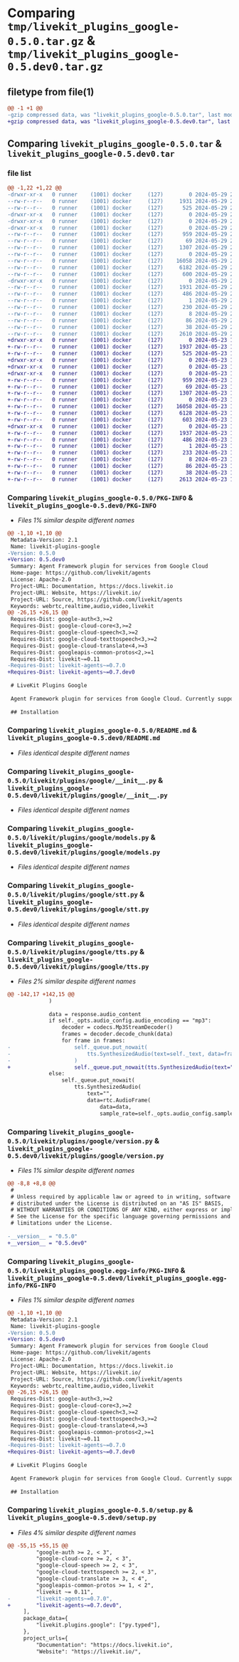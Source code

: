 # Comparing `tmp/livekit_plugins_google-0.5.0.tar.gz` & `tmp/livekit_plugins_google-0.5.dev0.tar.gz`

## filetype from file(1)

```diff
@@ -1 +1 @@
-gzip compressed data, was "livekit_plugins_google-0.5.0.tar", last modified: Wed May 29 21:33:32 2024, max compression
+gzip compressed data, was "livekit_plugins_google-0.5.dev0.tar", last modified: Thu May 23 15:59:24 2024, max compression
```

## Comparing `livekit_plugins_google-0.5.0.tar` & `livekit_plugins_google-0.5.dev0.tar`

### file list

```diff
@@ -1,22 +1,22 @@
-drwxr-xr-x   0 runner    (1001) docker     (127)        0 2024-05-29 21:33:32.983969 livekit_plugins_google-0.5.0/
--rw-r--r--   0 runner    (1001) docker     (127)     1931 2024-05-29 21:33:32.983969 livekit_plugins_google-0.5.0/PKG-INFO
--rw-r--r--   0 runner    (1001) docker     (127)      525 2024-05-29 21:33:28.000000 livekit_plugins_google-0.5.0/README.md
-drwxr-xr-x   0 runner    (1001) docker     (127)        0 2024-05-29 21:33:32.979969 livekit_plugins_google-0.5.0/livekit/
-drwxr-xr-x   0 runner    (1001) docker     (127)        0 2024-05-29 21:33:32.979969 livekit_plugins_google-0.5.0/livekit/plugins/
-drwxr-xr-x   0 runner    (1001) docker     (127)        0 2024-05-29 21:33:32.983969 livekit_plugins_google-0.5.0/livekit/plugins/google/
--rw-r--r--   0 runner    (1001) docker     (127)      959 2024-05-29 21:33:28.000000 livekit_plugins_google-0.5.0/livekit/plugins/google/__init__.py
--rw-r--r--   0 runner    (1001) docker     (127)       69 2024-05-29 21:33:28.000000 livekit_plugins_google-0.5.0/livekit/plugins/google/log.py
--rw-r--r--   0 runner    (1001) docker     (127)     1307 2024-05-29 21:33:28.000000 livekit_plugins_google-0.5.0/livekit/plugins/google/models.py
--rw-r--r--   0 runner    (1001) docker     (127)        0 2024-05-29 21:33:28.000000 livekit_plugins_google-0.5.0/livekit/plugins/google/py.typed
--rw-r--r--   0 runner    (1001) docker     (127)    16058 2024-05-29 21:33:28.000000 livekit_plugins_google-0.5.0/livekit/plugins/google/stt.py
--rw-r--r--   0 runner    (1001) docker     (127)     6182 2024-05-29 21:33:28.000000 livekit_plugins_google-0.5.0/livekit/plugins/google/tts.py
--rw-r--r--   0 runner    (1001) docker     (127)      600 2024-05-29 21:33:28.000000 livekit_plugins_google-0.5.0/livekit/plugins/google/version.py
-drwxr-xr-x   0 runner    (1001) docker     (127)        0 2024-05-29 21:33:32.983969 livekit_plugins_google-0.5.0/livekit_plugins_google.egg-info/
--rw-r--r--   0 runner    (1001) docker     (127)     1931 2024-05-29 21:33:32.000000 livekit_plugins_google-0.5.0/livekit_plugins_google.egg-info/PKG-INFO
--rw-r--r--   0 runner    (1001) docker     (127)      486 2024-05-29 21:33:32.000000 livekit_plugins_google-0.5.0/livekit_plugins_google.egg-info/SOURCES.txt
--rw-r--r--   0 runner    (1001) docker     (127)        1 2024-05-29 21:33:32.000000 livekit_plugins_google-0.5.0/livekit_plugins_google.egg-info/dependency_links.txt
--rw-r--r--   0 runner    (1001) docker     (127)      230 2024-05-29 21:33:32.000000 livekit_plugins_google-0.5.0/livekit_plugins_google.egg-info/requires.txt
--rw-r--r--   0 runner    (1001) docker     (127)        8 2024-05-29 21:33:32.000000 livekit_plugins_google-0.5.0/livekit_plugins_google.egg-info/top_level.txt
--rw-r--r--   0 runner    (1001) docker     (127)       86 2024-05-29 21:33:28.000000 livekit_plugins_google-0.5.0/pyproject.toml
--rw-r--r--   0 runner    (1001) docker     (127)       38 2024-05-29 21:33:32.983969 livekit_plugins_google-0.5.0/setup.cfg
--rw-r--r--   0 runner    (1001) docker     (127)     2610 2024-05-29 21:33:28.000000 livekit_plugins_google-0.5.0/setup.py
+drwxr-xr-x   0 runner    (1001) docker     (127)        0 2024-05-23 15:59:24.257817 livekit_plugins_google-0.5.dev0/
+-rw-r--r--   0 runner    (1001) docker     (127)     1937 2024-05-23 15:59:24.257817 livekit_plugins_google-0.5.dev0/PKG-INFO
+-rw-r--r--   0 runner    (1001) docker     (127)      525 2024-05-23 15:59:17.000000 livekit_plugins_google-0.5.dev0/README.md
+drwxr-xr-x   0 runner    (1001) docker     (127)        0 2024-05-23 15:59:24.253816 livekit_plugins_google-0.5.dev0/livekit/
+drwxr-xr-x   0 runner    (1001) docker     (127)        0 2024-05-23 15:59:24.253816 livekit_plugins_google-0.5.dev0/livekit/plugins/
+drwxr-xr-x   0 runner    (1001) docker     (127)        0 2024-05-23 15:59:24.257817 livekit_plugins_google-0.5.dev0/livekit/plugins/google/
+-rw-r--r--   0 runner    (1001) docker     (127)      959 2024-05-23 15:59:17.000000 livekit_plugins_google-0.5.dev0/livekit/plugins/google/__init__.py
+-rw-r--r--   0 runner    (1001) docker     (127)       69 2024-05-23 15:59:17.000000 livekit_plugins_google-0.5.dev0/livekit/plugins/google/log.py
+-rw-r--r--   0 runner    (1001) docker     (127)     1307 2024-05-23 15:59:17.000000 livekit_plugins_google-0.5.dev0/livekit/plugins/google/models.py
+-rw-r--r--   0 runner    (1001) docker     (127)        0 2024-05-23 15:59:17.000000 livekit_plugins_google-0.5.dev0/livekit/plugins/google/py.typed
+-rw-r--r--   0 runner    (1001) docker     (127)    16058 2024-05-23 15:59:17.000000 livekit_plugins_google-0.5.dev0/livekit/plugins/google/stt.py
+-rw-r--r--   0 runner    (1001) docker     (127)     6128 2024-05-23 15:59:17.000000 livekit_plugins_google-0.5.dev0/livekit/plugins/google/tts.py
+-rw-r--r--   0 runner    (1001) docker     (127)      603 2024-05-23 15:59:17.000000 livekit_plugins_google-0.5.dev0/livekit/plugins/google/version.py
+drwxr-xr-x   0 runner    (1001) docker     (127)        0 2024-05-23 15:59:24.257817 livekit_plugins_google-0.5.dev0/livekit_plugins_google.egg-info/
+-rw-r--r--   0 runner    (1001) docker     (127)     1937 2024-05-23 15:59:24.000000 livekit_plugins_google-0.5.dev0/livekit_plugins_google.egg-info/PKG-INFO
+-rw-r--r--   0 runner    (1001) docker     (127)      486 2024-05-23 15:59:24.000000 livekit_plugins_google-0.5.dev0/livekit_plugins_google.egg-info/SOURCES.txt
+-rw-r--r--   0 runner    (1001) docker     (127)        1 2024-05-23 15:59:24.000000 livekit_plugins_google-0.5.dev0/livekit_plugins_google.egg-info/dependency_links.txt
+-rw-r--r--   0 runner    (1001) docker     (127)      233 2024-05-23 15:59:24.000000 livekit_plugins_google-0.5.dev0/livekit_plugins_google.egg-info/requires.txt
+-rw-r--r--   0 runner    (1001) docker     (127)        8 2024-05-23 15:59:24.000000 livekit_plugins_google-0.5.dev0/livekit_plugins_google.egg-info/top_level.txt
+-rw-r--r--   0 runner    (1001) docker     (127)       86 2024-05-23 15:59:17.000000 livekit_plugins_google-0.5.dev0/pyproject.toml
+-rw-r--r--   0 runner    (1001) docker     (127)       38 2024-05-23 15:59:24.257817 livekit_plugins_google-0.5.dev0/setup.cfg
+-rw-r--r--   0 runner    (1001) docker     (127)     2613 2024-05-23 15:59:17.000000 livekit_plugins_google-0.5.dev0/setup.py
```

### Comparing `livekit_plugins_google-0.5.0/PKG-INFO` & `livekit_plugins_google-0.5.dev0/PKG-INFO`

 * *Files 1% similar despite different names*

```diff
@@ -1,10 +1,10 @@
 Metadata-Version: 2.1
 Name: livekit-plugins-google
-Version: 0.5.0
+Version: 0.5.dev0
 Summary: Agent Framework plugin for services from Google Cloud
 Home-page: https://github.com/livekit/agents
 License: Apache-2.0
 Project-URL: Documentation, https://docs.livekit.io
 Project-URL: Website, https://livekit.io/
 Project-URL: Source, https://github.com/livekit/agents
 Keywords: webrtc,realtime,audio,video,livekit
@@ -26,15 +26,15 @@
 Requires-Dist: google-auth<3,>=2
 Requires-Dist: google-cloud-core<3,>=2
 Requires-Dist: google-cloud-speech<3,>=2
 Requires-Dist: google-cloud-texttospeech<3,>=2
 Requires-Dist: google-cloud-translate<4,>=3
 Requires-Dist: googleapis-common-protos<2,>=1
 Requires-Dist: livekit~=0.11
-Requires-Dist: livekit-agents~=0.7.0
+Requires-Dist: livekit-agents~=0.7.dev0
 
 # LiveKit Plugins Google
 
 Agent Framework plugin for services from Google Cloud. Currently supporting Google's [Speech-to-Text](https://cloud.google.com/speech-to-text) API.
 
 ## Installation
```

### Comparing `livekit_plugins_google-0.5.0/README.md` & `livekit_plugins_google-0.5.dev0/README.md`

 * *Files identical despite different names*

### Comparing `livekit_plugins_google-0.5.0/livekit/plugins/google/__init__.py` & `livekit_plugins_google-0.5.dev0/livekit/plugins/google/__init__.py`

 * *Files identical despite different names*

### Comparing `livekit_plugins_google-0.5.0/livekit/plugins/google/models.py` & `livekit_plugins_google-0.5.dev0/livekit/plugins/google/models.py`

 * *Files identical despite different names*

### Comparing `livekit_plugins_google-0.5.0/livekit/plugins/google/stt.py` & `livekit_plugins_google-0.5.dev0/livekit/plugins/google/stt.py`

 * *Files identical despite different names*

### Comparing `livekit_plugins_google-0.5.0/livekit/plugins/google/tts.py` & `livekit_plugins_google-0.5.dev0/livekit/plugins/google/tts.py`

 * *Files 2% similar despite different names*

```diff
@@ -142,17 +142,15 @@
             )
 
             data = response.audio_content
             if self._opts.audio_config.audio_encoding == "mp3":
                 decoder = codecs.Mp3StreamDecoder()
                 frames = decoder.decode_chunk(data)
                 for frame in frames:
-                    self._queue.put_nowait(
-                        tts.SynthesizedAudio(text=self._text, data=frame)
-                    )
+                    self._queue.put_nowait(tts.SynthesizedAudio(text="", data=frame))
             else:
                 self._queue.put_nowait(
                     tts.SynthesizedAudio(
                         text="",
                         data=rtc.AudioFrame(
                             data=data,
                             sample_rate=self._opts.audio_config.sample_rate_hertz,
```

### Comparing `livekit_plugins_google-0.5.0/livekit/plugins/google/version.py` & `livekit_plugins_google-0.5.dev0/livekit/plugins/google/version.py`

 * *Files 1% similar despite different names*

```diff
@@ -8,8 +8,8 @@
 #
 # Unless required by applicable law or agreed to in writing, software
 # distributed under the License is distributed on an "AS IS" BASIS,
 # WITHOUT WARRANTIES OR CONDITIONS OF ANY KIND, either express or implied.
 # See the License for the specific language governing permissions and
 # limitations under the License.
 
-__version__ = "0.5.0"
+__version__ = "0.5.dev0"
```

### Comparing `livekit_plugins_google-0.5.0/livekit_plugins_google.egg-info/PKG-INFO` & `livekit_plugins_google-0.5.dev0/livekit_plugins_google.egg-info/PKG-INFO`

 * *Files 1% similar despite different names*

```diff
@@ -1,10 +1,10 @@
 Metadata-Version: 2.1
 Name: livekit-plugins-google
-Version: 0.5.0
+Version: 0.5.dev0
 Summary: Agent Framework plugin for services from Google Cloud
 Home-page: https://github.com/livekit/agents
 License: Apache-2.0
 Project-URL: Documentation, https://docs.livekit.io
 Project-URL: Website, https://livekit.io/
 Project-URL: Source, https://github.com/livekit/agents
 Keywords: webrtc,realtime,audio,video,livekit
@@ -26,15 +26,15 @@
 Requires-Dist: google-auth<3,>=2
 Requires-Dist: google-cloud-core<3,>=2
 Requires-Dist: google-cloud-speech<3,>=2
 Requires-Dist: google-cloud-texttospeech<3,>=2
 Requires-Dist: google-cloud-translate<4,>=3
 Requires-Dist: googleapis-common-protos<2,>=1
 Requires-Dist: livekit~=0.11
-Requires-Dist: livekit-agents~=0.7.0
+Requires-Dist: livekit-agents~=0.7.dev0
 
 # LiveKit Plugins Google
 
 Agent Framework plugin for services from Google Cloud. Currently supporting Google's [Speech-to-Text](https://cloud.google.com/speech-to-text) API.
 
 ## Installation
```

### Comparing `livekit_plugins_google-0.5.0/setup.py` & `livekit_plugins_google-0.5.dev0/setup.py`

 * *Files 4% similar despite different names*

```diff
@@ -55,15 +55,15 @@
         "google-auth >= 2, < 3",
         "google-cloud-core >= 2, < 3",
         "google-cloud-speech >= 2, < 3",
         "google-cloud-texttospeech >= 2, < 3",
         "google-cloud-translate >= 3, < 4",
         "googleapis-common-protos >= 1, < 2",
         "livekit ~= 0.11",
-        "livekit-agents~=0.7.0",
+        "livekit-agents~=0.7.dev0",
     ],
     package_data={
         "livekit.plugins.google": ["py.typed"],
     },
     project_urls={
         "Documentation": "https://docs.livekit.io",
         "Website": "https://livekit.io/",
```


